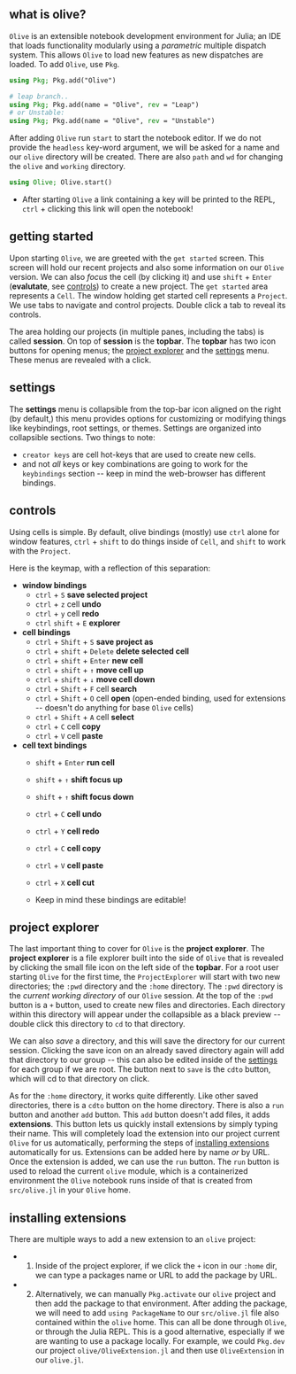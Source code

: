 ## what is olive?
`Olive` is an extensible notebook development environment for Julia; an IDE that loads functionality modularly using a *parametric* multiple dispatch system. This allows `Olive` to load new features as new dispatches are loaded. To add `Olive`, use `Pkg`.
```julia
using Pkg; Pkg.add("Olive")

# leap branch..
using Pkg; Pkg.add(name = "Olive", rev = "Leap")
# or Unstable:
using Pkg; Pkg.add(name = "Olive", rev = "Unstable")
```
After adding `Olive` run `start` to start the notebook editor. If we do not provide the `headless` key-word argument, we will be asked for a name and our `olive` directory will be created. There are also `path` and `wd` for changing the `olive` and `working` directory.
```julia
using Olive; Olive.start()
```
- After starting `Olive` a link containing a key will be printed to the REPL, `ctrl` + clicking this link will open the notebook!
## getting started
Upon starting `Olive`, we are greeted with the `get started` screen. This screen will hold our recent projects and also some information on our `Olive` version. We can also *focus* the cell (by clicking it) and use `shift` + `Enter` (**evalutate**, see [controls](#controls)) to create a new project. The `get started` area represents a `Cell`. The window holding get started cell represents a `Project`. We use tabs to navigate and control projects. Double click a tab to reveal its controls.

The area holding our projects (in multiple panes, including the tabs) is called **session**. On top of **session** is the **topbar**. The **topbar** has two icon buttons for opening menus; the [project explorer](#project-explorer) and the [settings](#settings) menu. These menus are revealed with a click.
## settings
The **settings** menu is collapsible from the top-bar icon aligned on the right (by default,) this menu provides options for customizing or modifying things like keybindings, root settings, or themes. Settings are organized into collapsible sections. Two things to note:
- `creator keys` are cell hot-keys that are used to create new cells.
- and not *all* keys or key combinations are going to work for the `keybindings` section -- keep in mind the web-browser has different bindings.
## controls
Using cells is simple. By default, olive bindings (mostly) use `ctrl` alone for window features, `ctrl` + `shift` to do things inside of `Cell`, and `shift` to work with the `Project`.

Here is the keymap, with a reflection of this separation:
- **window bindings**
  - `ctrl` + `S` **save selected project**
  - `ctrl` + `z` cell **undo**
  - `ctrl` + `y` cell **redo**
  - `ctrl` `shift` + `E` **explorer**
- **cell bindings**
  - `ctrl` + `Shift` + `S` **save project as**
  - `ctrl` + `shift` + `Delete` **delete selected cell**
  - `ctrl` + `shift` + `Enter` **new cell**
  - `ctrl` + `shift` + `↑` **move cell up**
  - `ctrl` + `shift` + `↓` **move cell down**
  - `ctrl` + `Shift` + `F` cell **search** 
  - `ctrl` + `Shift` + `O`  cell **open** (open-ended binding, used for extensions -- doesn't do anything for base `Olive` cells)
  - `ctrl` + `Shift` + `A` cell **select**
  - `ctrl` + `C` cell **copy**
  - `ctrl` + `V` cell **paste**
- **cell text bindings**
  - `shift` + `Enter` **run cell**
  - `shift` + `↑` **shift focus up**
  - `shift` + `↑` **shift focus down**
  - `ctrl` + `C` **cell undo**
  - `ctrl` + `Y` **cell redo**
  - `ctrl` + `C` **cell copy**
  - `ctrl` + `V` **cell paste**
  - `ctrl` + `X` **cell cut**

  - Keep in mind these bindings are editable!
## project explorer
The last important thing to cover for `Olive` is the **project explorer**. The **project explorer** is a file explorer built into the side of `Olive` that is revealed by clicking the small file icon on the left side of the **topbar**. For a root user starting `Olive` for the first time, the `ProjectExplorer` will start with two new directories; the `:pwd` directory and the `:home` directory. The `:pwd` directory is the *current working directory* of our `Olive` session. At the top of the `:pwd` button is a `+` button, used to create new files and directories. Each directory within this directory will appear under the collapsible as a black preview -- double click this directory to `cd` to that directory.

We can also *save* a directory, and this will save the directory for our current session. Clicking the save icon on an already saved directory again will add that directory to our group -- this can also be edited inside of the [settings](#settings) for each group if we are root. The button next to `save` is the `cdto` button, which will cd to that directory on click.

As for the `:home` directory, it works quite differently. Like other saved directories, there is a `cdto` button on the home directory. There is also a `run` button and another `add` button. This `add` button doesn't add files, it adds **extensions**. This button lets us quickly install extensions by simply typing their name. This will completely load the extension into our project current `Olive` for us automatically, performing the steps of [installing extensions](#installing-extensions) automatically for us. Extensions can be added here by name *or* by URL. Once the extension is added, we can use the `run` button. The `run` button is used to reload the current `olive` module, which is a containerized environment the `Olive` notebook runs inside of that is created from `src/olive.jl` in your `Olive` home.
## installing extensions
There are multiple ways to add a new extension to an `olive` project:
- 1. Inside of the project explorer, if we click the `+` icon in our `:home` dir, we can type a packages name or URL to add the package by URL.
- 2. Alternatively, we can manually `Pkg.activate` our `olive` project and then add the package to that environment. After adding the package, we will need to add `using PackageName` to our `src/olive.jl` file also contained within the `olive` home. This can all be done through `Olive`, or through the Julia REPL. This is a good alternative, especially if we are wanting to use a package locally. For example, we could `Pkg.dev` our project `olive/OliveExtension.jl` and then use `OliveExtension` in our `olive.jl`.


